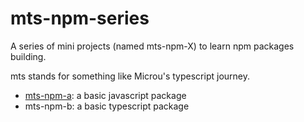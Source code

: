 # mts-npm-series

A series of mini projects (named mts-npm-X) to learn npm packages building.

mts stands for something like Microu's typescript journey.

* [mts-npm-a](./mts-npm-a/README.md): a basic javascript package
* mts-npm-b: a basic typescript package
